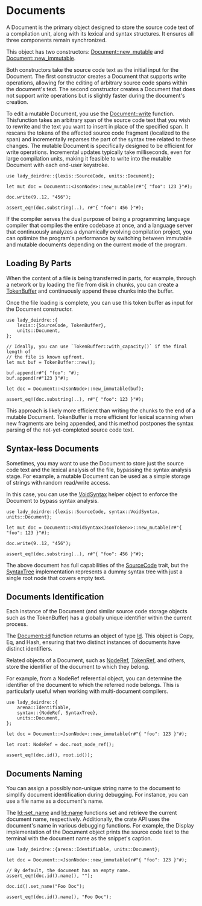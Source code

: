 <!------------------------------------------------------------------------------
  This file is part of "Lady Deirdre", a compiler front-end foundation
  technology.

  This work is proprietary software with source-available code.

  To copy, use, distribute, or contribute to this work, you must agree to
  the terms of the General License Agreement:

  https://github.com/Eliah-Lakhin/lady-deirdre/blob/master/EULA.md

  The agreement grants a Basic Commercial License, allowing you to use
  this work in non-commercial and limited commercial products with a total
  gross revenue cap. To remove this commercial limit for one of your
  products, you must acquire a Full Commercial License.

  If you contribute to the source code, documentation, or related materials,
  you must grant me an exclusive license to these contributions.
  Contributions are governed by the "Contributions" section of the General
  License Agreement.

  Copying the work in parts is strictly forbidden, except as permitted
  under the General License Agreement.

  If you do not or cannot agree to the terms of this Agreement,
  do not use this work.

  This work is provided "as is", without any warranties, express or implied,
  except where such disclaimers are legally invalid.

  Copyright (c) 2024 Ilya Lakhin (Илья Александрович Лахин).
  All rights reserved.
------------------------------------------------------------------------------->

# Documents

A Document is the primary object designed to store the source code text of a
compilation unit, along with its lexical and syntax structures. It ensures all
three components remain synchronized.

This object has two
constructors: [Document::new_mutable](https://docs.rs/lady-deirdre/2.2.0/lady_deirdre/units/enum.Document.html#method.new_mutable)
and [Document::new_immutable](https://docs.rs/lady-deirdre/2.2.0/lady_deirdre/units/enum.Document.html#method.new_immutable).

Both constructors take the source code text as the initial input for the
Document. The first constructor creates a Document that supports write
operations, allowing for the editing of arbitrary source code spans within the
document's text. The second constructor creates a Document that does not support
write operations but is slightly faster during the document's creation.

To edit a mutable Document, you use
the [Document::write](https://docs.rs/lady-deirdre/2.2.0/lady_deirdre/units/enum.Document.html#method.write)
function. Thisfunction takes an arbitrary span of the source code text that you
wish to rewrite and the text you want to insert in place of the specified span.
It rescans the tokens of the affected source code fragment (localized to the
span) and incrementally reparses the part of the syntax tree related to these
changes. The mutable Document is specifically designed to be efficient for write
operations. Incremental updates typically take milliseconds, even for large
compilation units, making it feasible to write into the mutable Document with
each end-user keystroke.

```rust,noplayground
use lady_deirdre::{lexis::SourceCode, units::Document};

let mut doc = Document::<JsonNode>::new_mutable(r#"{ "foo": 123 }"#);

doc.write(9..12, "456");

assert_eq!(doc.substring(..), r#"{ "foo": 456 }"#);
```

If the compiler serves the dual purpose of being a programming language compiler
that compiles the entire codebase at once, and a language server that
continuously analyzes a dynamically evolving compilation project, you can
optimize the program's performance by switching between immutable and mutable
documents depending on the current mode of the program.

## Loading By Parts

When the content of a file is being transferred in parts, for example, through a
network or by loading the file from disk in chunks, you can create
a [TokenBuffer](https://docs.rs/lady-deirdre/2.2.0/lady_deirdre/lexis/struct.TokenBuffer.html)
and continuously append these chunks into the buffer.

Once the file loading is complete, you can use this token buffer as input for
the Document constructor.

```rust,noplayground
use lady_deirdre::{
    lexis::{SourceCode, TokenBuffer},
    units::Document,
};

// Ideally, you can use `TokenBuffer::with_capacity()` if the final length of
// the file is known upfront.
let mut buf = TokenBuffer::new();

buf.append(r#"{ "foo": "#);
buf.append(r#"123 }"#);

let doc = Document::<JsonNode>::new_immutable(buf);

assert_eq!(doc.substring(..), r#"{ "foo": 123 }"#);
```

This approach is likely more efficient than writing the chunks to the end of a
mutable Document. TokenBuffer is more efficient for lexical scanning when new
fragments are being appended, and this method postpones the syntax parsing of
the not-yet-completed source code text.

## Syntax-less Documents

Sometimes, you may want to use the Document to store just the source code text
and the lexical analysis of the file, bypassing the syntax analysis stage. For
example, a mutable Document can be used as a simple storage of strings with
random read/write access.

In this case, you can use
the [VoidSyntax](https://docs.rs/lady-deirdre/2.2.0/lady_deirdre/syntax/struct.VoidSyntax.html)
helper object to enforce the Document to bypass syntax analysis.

```rust,noplayground
use lady_deirdre::{lexis::SourceCode, syntax::VoidSyntax, units::Document};

let mut doc = Document::<VoidSyntax<JsonToken>>::new_mutable(r#"{ "foo": 123 }"#);

doc.write(9..12, "456");

assert_eq!(doc.substring(..), r#"{ "foo": 456 }"#);
```

The above document has full capabilities of
the [SourceCode](https://docs.rs/lady-deirdre/2.2.0/lady_deirdre/lexis/trait.SourceCode.html)
trait, but
the [SyntaxTree](https://docs.rs/lady-deirdre/2.2.0/lady_deirdre/syntax/trait.SyntaxTree.html)
implementation represents a dummy syntax tree with just a single root node that
covers empty text.

## Documents Identification

Each instance of the Document (and similar source code storage objects such as
the TokenBuffer) has a globally unique identifier within the current process.

The [Document::id](https://docs.rs/lady-deirdre/2.2.0/lady_deirdre/units/enum.Document.html#method.id)
function returns an object of
type [Id](https://docs.rs/lady-deirdre/2.2.0/lady_deirdre/arena/struct.Id.html).
This object is Copy, Eq, and Hash, ensuring that two distinct instances of
documents have distinct identifiers.

Related objects of a Document, such
as [NodeRef](https://docs.rs/lady-deirdre/2.2.0/lady_deirdre/syntax/struct.NodeRef.html),
[TokenRef](https://docs.rs/lady-deirdre/2.2.0/lady_deirdre/lexis/struct.TokenRef.html),
and others, store the identifier of the document to which they belong.

For example, from a NodeRef referential object, you can determine the identifier
of the document to which the referred node belongs. This is particularly useful
when working with multi-document compilers.

```rust,noplayground
use lady_deirdre::{
    arena::Identifiable,
    syntax::{NodeRef, SyntaxTree},
    units::Document,
};

let doc = Document::<JsonNode>::new_immutable(r#"{ "foo": 123 }"#);

let root: NodeRef = doc.root_node_ref();

assert_eq!(doc.id(), root.id());
```

## Documents Naming

You can assign a possibly non-unique string name to the document to simplify
document identification during debugging. For instance, you can use a file name
as a document's name.

The [Id::set_name](https://docs.rs/lady-deirdre/2.2.0/lady_deirdre/arena/struct.Id.html#method.set_name)
and [Id::name](https://docs.rs/lady-deirdre/2.2.0/lady_deirdre/arena/struct.Id.html#method.name)
functions set and retrieve the current document name, respectively.
Additionally, the crate API uses the document's name in various debugging
functions. For example, the Display implementation of the Document object prints
the source code text to the terminal with the document name as the snippet's
caption.

```rust,noplayground
use lady_deirdre::{arena::Identifiable, units::Document};

let doc = Document::<JsonNode>::new_immutable(r#"{ "foo": 123 }"#);

// By default, the document has an empty name.
assert_eq!(doc.id().name(), "");

doc.id().set_name("Foo Doc");

assert_eq!(doc.id().name(), "Foo Doc");
```
